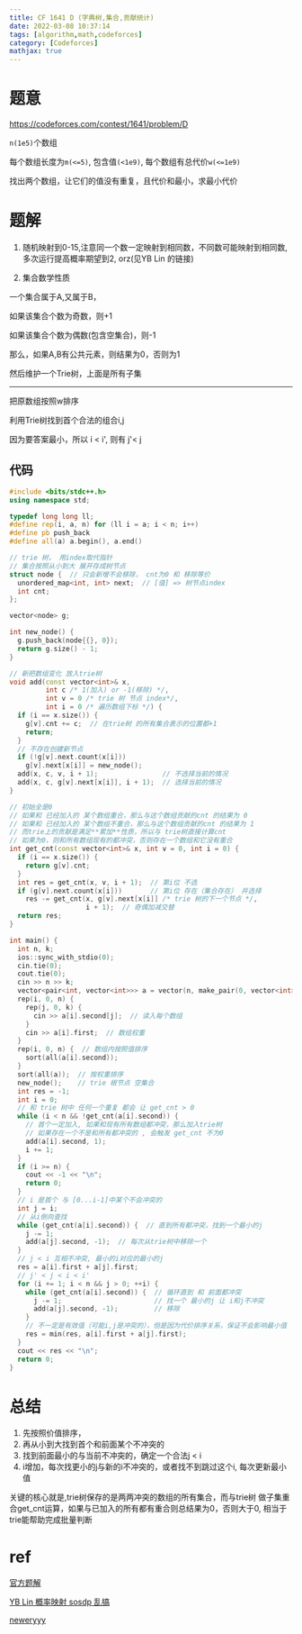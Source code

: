 ```yaml
---
title: CF 1641 D (字典树,集合,贡献统计)
date: 2022-03-08 10:37:14
tags: [algorithm,math,codeforces]
category: [Codeforces]
mathjax: true
---
```


# 题意

https://codeforces.com/contest/1641/problem/D

`n(1e5)`个数组

每个数组长度为`m(<=5)`, 包含值`(<1e9)`, 每个数组有总代价`w(<=1e9)`

找出两个数组，让它们的值没有重复，且代价和最小，求最小代价

# 题解

1. 随机映射到0-15,注意同一个数一定映射到相同数，不同数可能映射到相同数, 多次运行提高概率期望到2, orz(见YB Lin 的链接)

2. 集合数学性质

一个集合属于A,又属于B，

如果该集合个数为奇数，则+1

如果该集合个数为偶数(包含空集合)，则-1

那么，如果A,B有公共元素，则结果为0，否则为1

然后维护一个Trie树，上面是所有子集

---

把原数组按照w排序

利用Trie树找到首个合法的组合i,j

因为要答案最小，所以 i < i', 则有 j'< j

## 代码

```cpp
#include <bits/stdc++.h>
using namespace std;

typedef long long ll;
#define rep(i, a, n) for (ll i = a; i < n; i++)
#define pb push_back
#define all(a) a.begin(), a.end()

// trie 树， 用index取代指针
// 集合按照从小到大 展开存成树节点
struct node {  // 只会新增不会移除， cnt为0 和 移除等价
  unordered_map<int, int> next;  // [值] => 树节点index
  int cnt;
};

vector<node> g;

int new_node() {
  g.push_back(node{{}, 0});
  return g.size() - 1;
}

// 新把数组变化 放入trie树
void add(const vector<int>& x,
         int c /* 1(加入) or -1(移除) */,
         int v = 0 /* trie 树 节点 index*/,
         int i = 0 /* 遍历数组下标 */) {
  if (i == x.size()) {
    g[v].cnt += c;  // 在trie树 的所有集合表示的位置都+1
    return;
  }
  // 不存在创建新节点
  if (!g[v].next.count(x[i]))
    g[v].next[x[i]] = new_node();
  add(x, c, v, i + 1);                // 不选择当前的情况
  add(x, c, g[v].next[x[i]], i + 1);  // 选择当前的情况
}

// 初始全是0
// 如果和 已经加入的 某个数组重合，那么与这个数组贡献的cnt 的结果为 0
// 如果和 已经加入的 某个数组不重合，那么与这个数组贡献的cnt 的结果为 1
// 而trie上的贡献是满足**累加**性质，所以与 trie树直接计算cnt
// 如果为0，则和所有数组现有的都冲突，否则存在一个数组和它没有重合
int get_cnt(const vector<int>& x, int v = 0, int i = 0) {
  if (i == x.size()) {
    return g[v].cnt;
  }
  int res = get_cnt(x, v, i + 1);  // 第i位 不选
  if (g[v].next.count(x[i]))       // 第i位 存在（集合存在） 并选择
    res -= get_cnt(x, g[v].next[x[i]] /* trie 树的下一个节点 */,
                   i + 1);  // 奇偶加减交替
  return res;
}

int main() {
  int n, k;
  ios::sync_with_stdio(0);
  cin.tie(0);
  cout.tie(0);
  cin >> n >> k;
  vector<pair<int, vector<int>>> a = vector(n, make_pair(0, vector<int>(k, 0)));
  rep(i, 0, n) {
    rep(j, 0, k) {
      cin >> a[i].second[j];  // 读入每个数组
    }
    cin >> a[i].first;  // 数组权重
  }
  rep(i, 0, n) {  // 数组内按照值排序
    sort(all(a[i].second));
  }
  sort(all(a));  // 按权重排序
  new_node();    // trie 根节点 空集合
  int res = -1;
  int i = 0;
  // 和 trie 树中 任何一个重复 都会 让 get_cnt > 0
  while (i < n && !get_cnt(a[i].second)) {
    // 首个一定加入, 如果和现有所有数组都冲突，那么加入trie树
    // 如果存在一个不是和所有都冲突的 , 会触发 get_cnt 不为0
    add(a[i].second, 1);
    i += 1;
  }
  if (i >= n) {
    cout << -1 << "\n";
    return 0;
  }
  // i 是首个 与 [0...i-1]中某个不会冲突的
  int j = i;
  // 从i倒向查找
  while (get_cnt(a[i].second)) {  // 直到所有都冲突，找到一个最小的j
    j -= 1;
    add(a[j].second, -1);  // 每次从trie树中移除一个
  }
  // j < i 互相不冲突, 最小的i对应的最小的j
  res = a[i].first + a[j].first;
  // j' < j < i < i'
  for (i += 1; i < n && j > 0; ++i) {
    while (get_cnt(a[i].second)) {  // 循环直到 和 前面都冲突
      j -= 1;                       // 找一个 最小的j 让 i和j不冲突
      add(a[j].second, -1);         // 移除
    }
    // 不一定是有效值（可能i,j是冲突的），但是因为代价排序关系，保证不会影响最小值
    res = min(res, a[i].first + a[j].first);
  }
  cout << res << "\n";
  return 0;
}
```

# 总结

1. 先按照价值排序，
2. 再从小到大找到首个和前面某个不冲突的
3. 找到前面最小的与当前不冲突的，确定一个合法j < i
4. i增加，每次找更小的j与新的i不冲突的，或者找不到跳过这个i, 每次更新最小值

关键的核心就是,trie树保存的是两两冲突的数组的所有集合，而与trie树 做子集重合get_cnt运算，如果与已加入的所有都有重合则总结果为0，否则大于0, 相当于trie能帮助完成批量判断

# ref

[官方题解](https://codeforces.com/blog/entry/100249)

[YB Lin 概率映射 sosdp 乱搞](https://blog.csdn.net/m0_51068403/article/details/123140941)

[neweryyy](https://blog.csdn.net/neweryyy/article/details/123214206)
